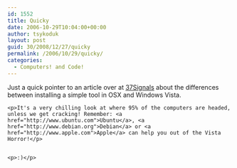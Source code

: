 ```yaml
---
id: 1552
title: Quicky
date: 2006-10-29T10:04:00+00:00
author: tsykoduk
layout: post
guid: 30/2008/12/27/quicky
permalink: /2006/10/29/quicky/
categories:
  - Computers! and Code!
---
```

<p>Just a quick pointer to an article over at <a href="http://www.37signals.com/svn/posts/84-web-developers-microsoft-has-no-idea-whats-going-on">37Signals</a> about the differences between installing a simple tool in <span class="caps">OSX</span> and Windows Vista.</p>


	<p>It's a very chilling look at where 95% of the computers are headed, unless we get cracking! Remember: <a href="http://www.ubuntu.com">Ubuntu</a>, <a href="http://www.debian.org">Debian</a> or <a href="http://www.apple.com">Apple</a> can help you out of the Vista Horror!</p>


	<p>:)</p>